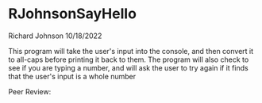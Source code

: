 # RJohnsonSayHello
Richard Johnson
10/18/2022

This program will take the user's input into the console, and then convert it to all-caps before printing it back to them.
The program will also check to see if you are typing a number, and will ask the user to try again if it finds that the user's input is a whole number

Peer Review: